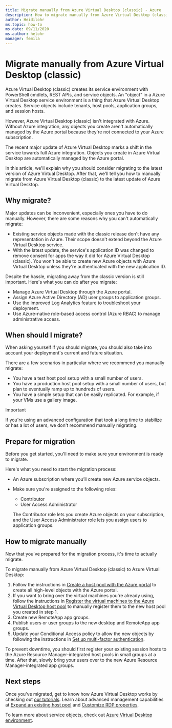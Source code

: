 ```yaml
---
title: Migrate manually from Azure Virtual Desktop (classic) - Azure
description: How to migrate manually from Azure Virtual Desktop (classic) to Azure Virtual Desktop.
author: Heidilohr
ms.topic: how-to
ms.date: 09/11/2020
ms.author: helohr
manager: femila
---
```

# Migrate manually from Azure Virtual Desktop (classic)

Azure Virtual Desktop (classic) creates its service environment with PowerShell cmdlets, REST APIs, and service objects. An "object" in a Azure Virtual Desktop service environment is a thing that Azure Virtual Desktop creates. Service objects include tenants, host pools, application groups, and session hosts.

However, Azure Virtual Desktop (classic) isn't integrated with Azure. Without Azure integration, any objects you create aren't automatically managed by the Azure portal because they're not connected to your Azure subscription.

The recent major update of Azure Virtual Desktop marks a shift in the service towards full Azure integration. Objects you create in Azure Virtual Desktop are automatically managed by the Azure portal.

In this article, we'll explain why you should consider migrating to the latest version of Azure Virtual Desktop. After that, we'll tell you how to manually migrate from Azure Virtual Desktop (classic) to the latest update of Azure Virtual Desktop.

## Why migrate?

Major updates can be inconvenient, especially ones you have to do manually. However, there are some reasons why you can't automatically migrate:

- Existing service objects made with the classic release don't have any representation in Azure. Their scope doesn't extend beyond the Azure Virtual Desktop service.
- With the latest update, the service's application ID was changed to remove consent for apps the way it did for Azure Virtual Desktop (classic). You won't be able to create new Azure objects with Azure Virtual Desktop unless they're authenticated with the new application ID.

Despite the hassle, migrating away from the classic version is still important. Here's what you can do after you migrate:

- Manage Azure Virtual Desktop through the Azure portal.
- Assign Azure Active Directory (AD) user groups to application groups.
- Use the improved Log Analytics feature to troubleshoot your deployment.
- Use Azure-native role-based access control (Azure RBAC) to manage administrative access.

## When should I migrate?

When asking yourself if you should migrate, you should also take into account your deployment's current and future situation.

There are a few scenarios in particular where we recommend you manually migrate:

- You have a test host pool setup with a small number of users.
- You have a production host pool setup with a small number of users, but plan to eventually ramp up to hundreds of users.
- You have a simple setup that can be easily replicated. For example, if your VMs use a gallery image.

> [!IMPORTANT]
> If you're using an advanced configuration that took a long time to stabilize or has a lot of users, we don't recommend manually migrating.

## Prepare for migration

Before you get started, you'll need to make sure your environment is ready to migrate.

Here's what you need to start the migration process:

- An Azure subscription where you’ll create new Azure service objects.
- Make sure you're assigned to the following roles:
    
    - Contributor
    - User Access Administrator
    
    The Contributor role lets you create Azure objects on your subscription, and the User Access Administrator role lets you assign users to application groups.

## How to migrate manually

Now that you've prepared for the migration process, it's time to actually migrate.

To migrate manually from Azure Virtual Desktop (classic) to Azure Virtual Desktop:

1. Follow the instructions in [Create a host pool with the Azure portal](create-host-pools-azure-marketplace.md) to create all high-level objects with the Azure portal.
2. If you want to bring over the virtual machines you're already using, follow the instructions in [Register the virtual machines to the Azure Virtual Desktop host pool](create-host-pools-powershell.md#register-the-virtual-machines-to-the-azure-virtual-desktop-host-pool) to manually register them to the new host pool you created in step 1.
3. Create new RemoteApp app groups.
4. Publish users or user groups to the new desktop and RemoteApp app groups.
5. Update your Conditional Access policy to allow the new objects by following the instructions in [Set up multi-factor authentication](set-up-mfa.md).

To prevent downtime, you should first register your existing session hosts to the Azure Resource Manager-integrated host pools in small groups at a time. After that, slowly bring your users over to the new Azure Resource Manager-integrated app groups.

## Next steps

Once you've migrated, get to know how Azure Virtual Desktop works by checking out [our tutorials](create-host-pools-azure-marketplace.md). Learn about advanced management capabilities at [Expand an existing host pool](expand-existing-host-pool.md) and [Customize RDP properties](customize-rdp-properties.md).

To learn more about service objects, check out [Azure Virtual Desktop environment](environment-setup.md).
